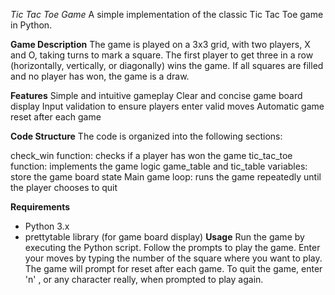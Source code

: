 *Tic Tac Toe Game*
A simple implementation of the classic Tic Tac Toe game in Python.

**Game Description**
The game is played on a 3x3 grid, with two players, X and O, taking turns to mark a square. 
The first player to get three in a row (horizontally, vertically, or diagonally) wins the game. If all squares are filled and no player has won, the game is a draw.

**Features**
Simple and intuitive gameplay
Clear and concise game board display
Input validation to ensure players enter valid moves
Automatic game reset after each game

**Code Structure**
The code is organized into the following sections:

check_win function: checks if a player has won the game
tic_tac_toe function: implements the game logic
game_table and tic_table variables: store the game board state
Main game loop: runs the game repeatedly until the player chooses to quit

**Requirements**
* Python 3.x
* prettytable library (for game board display)
**Usage**
Run the game by executing the Python script.
Follow the prompts to play the game.
Enter your moves by typing the number of the square where you want to play.
The game will prompt for reset after each game.
To quit the game, enter 'n' , or any character really, when prompted to play again.
